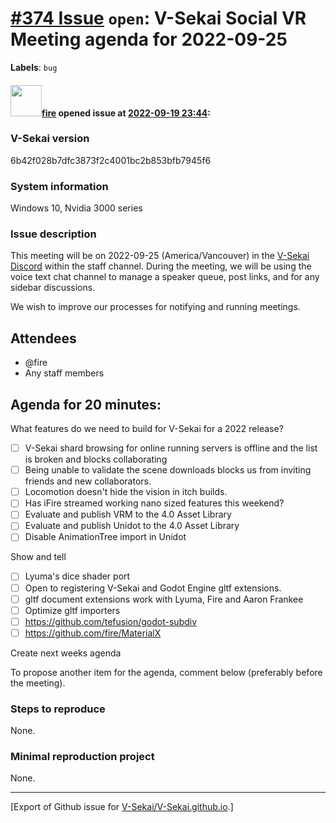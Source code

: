 # [\#374 Issue](https://github.com/V-Sekai/V-Sekai.github.io/issues/374) `open`: V-Sekai Social VR Meeting agenda for 2022-09-25
**Labels**: `bug`


#### <img src="https://avatars.githubusercontent.com/u/32321?u=c2e06a3d2b49a467aa907e54aa259516440267cc&v=4" width="50">[fire](https://github.com/fire) opened issue at [2022-09-19 23:44](https://github.com/V-Sekai/V-Sekai.github.io/issues/374):

### V-Sekai version

6b42f028b7dfc3873f2c4001bc2b853bfb7945f6

### System information

Windows 10, Nvidia 3000 series

### Issue description

This meeting will be on 2022-09-25 (America/Vancouver) in the [V-Sekai Discord](https://discord.gg/7BQDHesck8) within the staff channel. During the meeting, we will be using the voice text chat channel to manage a speaker queue, post links, and for any sidebar discussions.

We wish to improve our processes for notifying and running meetings.

## Attendees

* @fire 
* Any staff members

## Agenda for 20 minutes:

What features do we need to build for V-Sekai for a 2022 release?

- [ ] V-Sekai shard browsing for online running servers is offline and the list is broken and blocks collaborating
- [ ] Being unable to validate the scene downloads blocks us from inviting friends and new collaborators.
- [ ] Locomotion doesn't hide the vision in itch builds.
- [ ] Has iFire streamed working nano sized features this weekend?
- [ ] Evaluate and publish VRM to the 4.0 Asset Library
- [ ] Evaluate and publish Unidot to the 4.0 Asset Library
- [ ] Disable AnimationTree import in Unidot

Show and tell

  - [ ] Lyuma's dice shader port
  - [ ] Open to registering V-Sekai and Godot Engine gltf extensions.
  - [ ] gltf document extensions work with Lyuma, Fire and Aaron Frankee
  - [ ] Optimize gltf importers
  - [ ] https://github.com/tefusion/godot-subdiv
  - [ ] https://github.com/fire/MaterialX

Create next weeks agenda

To propose another item for the agenda, comment below (preferably before the meeting).

### Steps to reproduce

None.

### Minimal reproduction project

None.




-------------------------------------------------------------------------------



[Export of Github issue for [V-Sekai/V-Sekai.github.io](https://github.com/V-Sekai/V-Sekai.github.io).]
